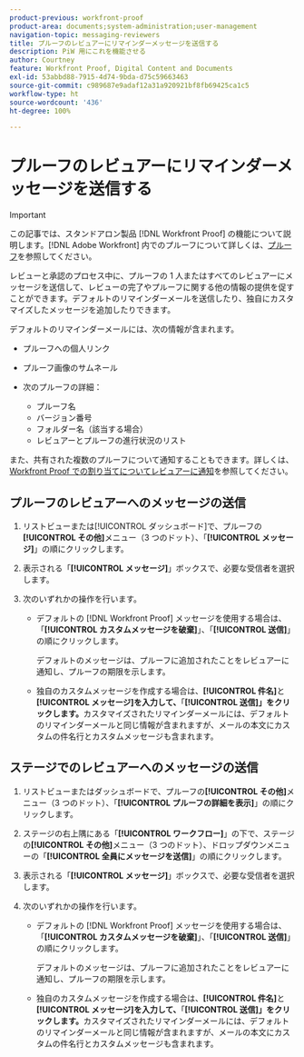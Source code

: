 ```yaml
---
product-previous: workfront-proof
product-area: documents;system-administration;user-management
navigation-topic: messaging-reviewers
title: プルーフのレビュアーにリマインダーメッセージを送信する
description: PiW 用にこれを機能させる
author: Courtney
feature: Workfront Proof, Digital Content and Documents
exl-id: 53abbd88-7915-4d74-9bda-d75c59663463
source-git-commit: c989687e9adaf12a31a920921bf8fb69425ca1c5
workflow-type: ht
source-wordcount: '436'
ht-degree: 100%

---
```


# プルーフのレビュアーにリマインダーメッセージを送信する

>[!IMPORTANT]
>
>この記事では、スタンドアロン製品 [!DNL Workfront Proof] の機能について説明します。[!DNL Adobe Workfront] 内でのプルーフについて詳しくは、[プルーフ](../../../review-and-approve-work/proofing/proofing.md)を参照してください。

<!--
<p style="color: #000000;" data-mc-conditions="QuicksilverOrClassic.Draft mode">Make this work for PiW</p>
-->

レビューと承認のプロセス中に、プルーフの 1 人またはすべてのレビュアーにメッセージを送信して、レビューの完了やプルーフに関する他の情報の提供を促すことができます。デフォルトのリマインダーメールを送信したり、独自にカスタマイズしたメッセージを追加したりできます。

デフォルトのリマインダーメールには、次の情報が含まれます。

* プルーフへの個人リンク
* プルーフ画像のサムネール
* 次のプルーフの詳細：

   * プルーフ名
   * バージョン番号
   * フォルダー名（該当する場合）
   * レビュアーとプルーフの進行状況のリスト

また、共有された複数のプルーフについて通知することもできます。詳しくは、[Workfront Proof での割り当てについてレビュアーに通知](../../../workfront-proof/wp-emailsntfctns/messaging-reviewers/remind-reviewer-assignments-wp.md)を参照してください。

## プルーフのレビュアーへのメッセージの送信

1. リストビューまたは[!UICONTROL ダッシュボード]で、プルーフの&#x200B;**[!UICONTROL その他]**&#x200B;メニュー（3 つのドット）、「**[!UICONTROL メッセージ]**」の順にクリックします。

1. 表示される「**[!UICONTROL メッセージ]**」ボックスで、必要な受信者を選択します。
1. 次のいずれかの操作を行います。

   * デフォルトの [!DNL Workfront Proof] メッセージを使用する場合は、「**[!UICONTROL カスタムメッセージを破棄]**」、「**[!UICONTROL 送信]**」の順にクリックします。

     デフォルトのメッセージは、プルーフに追加されたことをレビュアーに通知し、プルーフの期限を示します。

   * 独自のカスタムメッセージを作成する場合は、**[!UICONTROL 件名]**&#x200B;と&#x200B;**[!UICONTROL メッセージ]を入力して、**「**[!UICONTROL 送信]」をクリックします。**&#x200B;カスタマイズされたリマインダーメールには、デフォルトのリマインダーメールと同じ情報が含まれますが、メールの本文にカスタムの件名行とカスタムメッセージも含まれます。

## ステージでのレビュアーへのメッセージの送信

1. リストビューまたはダッシュボードで、プルーフの&#x200B;**[!UICONTROL その他]**&#x200B;メニュー（3 つのドット）、「**[!UICONTROL プルーフの詳細を表示]**」の順にクリックします。

1. ステージの右上隅にある「**[!UICONTROL ワークフロー]**」の下で、ステージの&#x200B;**[!UICONTROL その他]**&#x200B;メニュー（3 つのドット）、ドロップダウンメニューの「**[!UICONTROL 全員にメッセージを送信]**」の順にクリックします。

1. 表示される「**[!UICONTROL メッセージ]**」ボックスで、必要な受信者を選択します。
1. 次のいずれかの操作を行います。

   * デフォルトの [!DNL Workfront Proof] メッセージを使用する場合は、「**[!UICONTROL カスタムメッセージを破棄]**」、「**[!UICONTROL 送信]**」の順にクリックします。

     デフォルトのメッセージは、プルーフに追加されたことをレビュアーに通知し、プルーフの期限を示します。

   * 独自のカスタムメッセージを作成する場合は、**[!UICONTROL 件名]**&#x200B;と&#x200B;**[!UICONTROL メッセージ]を入力して、**「**[!UICONTROL 送信]」をクリックします。**&#x200B;カスタマイズされたリマインダーメールには、デフォルトのリマインダーメールと同じ情報が含まれますが、メールの本文にカスタムの件名行とカスタムメッセージも含まれます。
